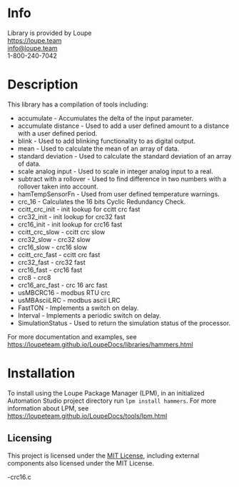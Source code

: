 # Info
Library is provided by Loupe  
https://loupe.team  
info@loupe.team  
1-800-240-7042  

# Description
This library has a compilation of tools including:

- accumulate - Accumulates the delta of the input parameter.
- accumulate distance - Used to add a user defined amount to a distance with a user defined period.  
- blink - Used to add blinking functionality to as digital output.  
- mean - Used to calculate the mean of an array of data.  
- standard deviation - Used to calculate the standard deviation of an array of data.  
- scale analog input - Used to scale in integer analog input to a real.  
- subtract with a rollover - Used to find difference in two numbers with a rollover taken into account.  
- hamTempSensorFn - Used from user defined temperature warnings.  
- crc_16 - Calculates the 16 bits Cyclic Redundancy Check.  
- ccitt_crc_init - init lookup for ccitt crc fast
- crc32_init - init lookup for crc32 fast
- crc16_init - init lookup for crc16 fast
- ccitt_crc_slow - ccitt crc slow
- crc32_slow -  crc32 slow
- crc16_slow -  crc16 slow
- ccitt_crc_fast - ccitt crc fast
- crc32_fast -  crc32 fast
- crc16_fast -  crc16 fast
- crc8 - crc8
- crc16_arc_fast - crc 16 arc fast
- usMBCRC16 - modbus RTU crc
- usMBAsciiLRC - modbus ascii LRC
- FastTON - Implements a switch on delay.  
- Interval - Implements a periodic switch on delay.  
- SimulationStatus - Used to return the simulation status of the processor. 

For more documentation and examples, see https://loupeteam.github.io/LoupeDocs/libraries/hammers.html

# Installation
To install using the Loupe Package Manager (LPM), in an initialized Automation Studio project directory run `lpm install hammers`. For more information about LPM, see https://loupeteam.github.io/LoupeDocs/tools/lpm.html

## Licensing

This project is licensed under the [MIT License](LICENSE), including external components also licensed under the MIT License.

-crc16.c
